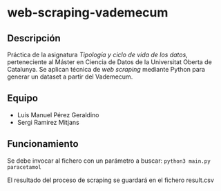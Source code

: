 # web-scraping-vademecum

## Descripción

Práctica de la asignatura _Tipología y ciclo de vida de los datos_, perteneciente al Máster en Ciencia de Datos de la Universitat Oberta de Catalunya. Se aplican técnica de _web scraping_ mediante Python para generar un dataset a partir del Vademecum.

## Equipo

- Luis Manuel Pérez Geraldino
- Sergi Ramirez Mitjans

## Funcionamiento 

Se debe invocar al fichero con un parámetro a buscar: 
`python3 main.py paracetamol`

El resultado del proceso de scraping se guardará en el fichero result.csv